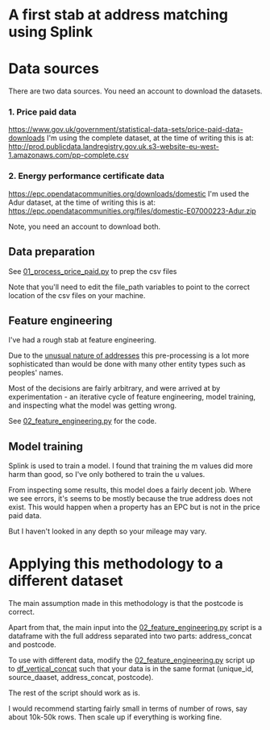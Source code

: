 # A first stab at address matching using Splink

# Data sources

There are two data sources. You need an account to download the datasets.

### 1. Price paid data

https://www.gov.uk/government/statistical-data-sets/price-paid-data-downloads
I'm using the complete dataset, at the time of writing this is at:
http://prod.publicdata.landregistry.gov.uk.s3-website-eu-west-1.amazonaws.com/pp-complete.csv

### 2. Energy performance certificate data

https://epc.opendatacommunities.org/downloads/domestic
I'm used the Adur dataset, at the time of writing this is at:
https://epc.opendatacommunities.org/files/domestic-E07000223-Adur.zip

Note, you need an account to download both.

## Data preparation

See [01_process_price_paid.py](01_process_price_paid.py) to prep the csv files

Note that you'll need to edit the file_path variables to point to the correct location of the csv files on your machine.

## Feature engineering

I've had a rough stab at feature engineering.

Due to the [unusual nature of addresses](https://www.mjt.me.uk/posts/falsehoods-programmers-believe-about-addresses/) this pre-processing is a lot more sophisticated than would be done with many other entity types such as peoples' names.

Most of the decisions are fairly arbitrary, and were arrived at by experimentation - an iterative cycle of feature engineering, model training, and inspecting what the model was getting wrong.

See [02_feature_engineering.py](02_feature_engineering.py) for the code.

## Model training

Splink is used to train a model. I found that training the m values did more harm than good, so I've only bothered to train the u values.

From inspecting some results, this model does a fairly decent job. Where we see errors, it's seems to be mostly because the true address does not exist. This would happen when a property has an EPC but is not in the price paid data.

But I haven't looked in any depth so your mileage may vary.

# Applying this methodology to a different dataset

The main assumption made in this methodology is that the postcode is correct.

Apart from that, the main input into the [02_feature_engineering.py](02_feature_engineering.py) script is a dataframe with the full address separated into two parts: address_concat and postcode.

To use with different data, modify the [02_feature_engineering.py](02_feature_engineering.py) script up to [df_vertical_concat](https://github.com/RobinL/address_matching_example/blob/eeeb95c1c869586217496cba84c86112312ae295/02_feature_eng.py#L92) such that your data is in the same format (unique_id, source_daaset, address_concat, postcode).

The rest of the script should work as is.

I would recommend starting fairly small in terms of number of rows, say about 10k-50k rows. Then scale up if everything is working fine.
